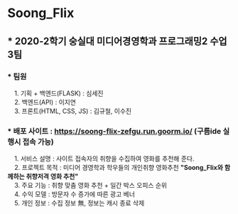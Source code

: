 # Soong_Flix

## * 2020-2학기 숭실대 미디어경영학과 프로그래밍2 수업 3팀

### * 팀원   
&nbsp;&nbsp;&nbsp; 1. 기획 + 백엔드(FLASK) : 심세진   
&nbsp;&nbsp;&nbsp; 2. 백엔드(API) : 이지연   
&nbsp;&nbsp;&nbsp; 3. 프론트(HTML, CSS, JS) : 김규철, 이수진   

### * 배포 사이트 : https://soong-flix-zefgu.run.goorm.io/ (구름ide 실행시 접속 가능)

&nbsp;&nbsp;&nbsp; 1. 서비스 설명 : 사이트 접속자의 취향을 수집하여 영화를 추천해 준다.   
&nbsp;&nbsp;&nbsp; 2. 프로젝트 목적 : 미디어 경영학과 학우들의 개인취향 영화추천  **"Soong_Flix와 함께하는 취향저격 영화 추천"**   
&nbsp;&nbsp;&nbsp; 3. 주요 기능 : 취향 맞춤 영화 추천 + 일간 박스 오피스 순위   
&nbsp;&nbsp;&nbsp; 4. 수익 모델 : 방문자 수 증가에 따른 광고 베너   
&nbsp;&nbsp;&nbsp; 5. 개인 정보 : 수집 정보 無, 정보는 캐시 종료 삭제

